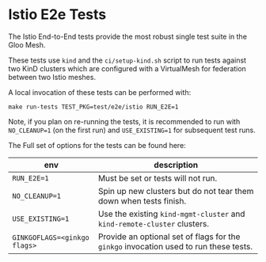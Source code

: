 # Istio E2e Tests

The Istio End-to-End tests provide the most robust single test suite in the Gloo Mesh. 

These tests use `kind` and the `ci/setup-kind.sh` script to run tests against two KinD clusters which are configured 
with a VirtualMesh for federation between two Istio meshes.

A local invocation of these tests can be performed with:

```
make run-tests TEST_PKG=test/e2e/istio RUN_E2E=1
```

Note, if you plan on re-running the tests, it is recommended to run with `NO_CLEANUP=1` (on the first run) and `USE_EXISTING=1` for subsequent test runs.

The Full set of options for the tests can be found here:

|  env | description  |
|---|---|
| `RUN_E2E=1`  | Must be set or tests will not run. |
| `NO_CLEANUP=1`  | Spin up new clusters but do not tear them down when tests finish. |
| `USE_EXISTING=1`  | Use the existing `kind-mgmt-cluster` and `kind-remote-cluster` clusters. |
| `GINKGOFLAGS=<ginkgo flags>`  | Provide an optional set of flags for the `ginkgo` invocation used to run these tests. |

